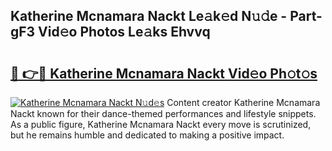 ## Katherine Mcnamara Nackt Le𝚊k𝚎d N𝚞𝚍e - Part-gF3 Vid𝚎o Photos Le𝚊ks Ehvvq

# <h2><a href="http://fbau4rk.evod.top/?m=Katherine+Mcnamara+Nackt">🔗 👉🔴 Katherine Mcnamara Nackt Vid𝚎o Ph𝚘t𝚘s</a></h2>

[![Katherine Mcnamara Nackt N𝚞d𝚎s](https://i.imgur.com/8V9OHl7.gif)](http://fbau4rk.evod.top/?m=Katherine+Mcnamara+Nackt)
Content creator Katherine Mcnamara Nackt known for their dance-themed performances and lifestyle snippets. As a public figure, Katherine Mcnamara Nackt every move is scrutinized, but he remains humble and dedicated to making a positive impact. 
